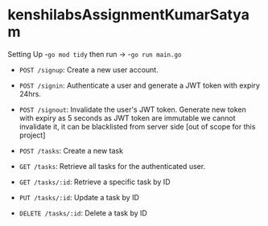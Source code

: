 # kenshilabsAssignmentKumarSatyam

Setting Up
-```go mod tidy```
 then run ->
-```go run main.go```

- `POST /signup`: Create a new user account.
- `POST /signin`: Authenticate a user and generate a JWT token with expiry 24hrs.
- `POST /signout`: Invalidate the user's JWT token. Generate new token with expiry as 5 seconds as JWT token are immutable we cannot invalidate it, it can be blacklisted from server side [out of scope for this project]


- `POST /tasks`: Create a new task 
- `GET /tasks`: Retrieve all tasks for the authenticated user.
- `GET /tasks/:id`: Retrieve a specific task by ID 
- `PUT /tasks/:id`: Update a task by ID 
- `DELETE /tasks/:id`: Delete a task by ID 